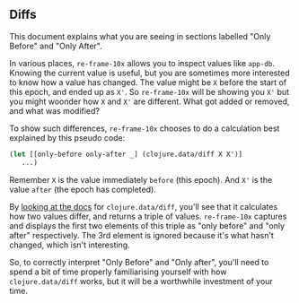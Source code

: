 ## Diffs

This document explains what you are seeing in sections
labelled "Only Before" and "Only After".

In various places, `re-frame-10x` allows you to inspect values like `app-db`. 
Knowing the current value is useful, but 
you are sometimes more interested to know how a value has changed. 
The value might be `X` before the start of this epoch, and 
ended up as `X'`.  So `re-frame-10x` will be showing you `X'` but you might woonder
how `X` and `X'` are different. What got added or removed, and what was modified? 

To show such differences, `re-frame-10x` chooses to do a calculation best explained by this pseudo code:
```clj
(let [[only-before only-after _] (clojure.data/diff X X')]
   ...)
```
Remember `X` is the value immediately `before` (this epoch). And `X'` is the value `after` (the epoch has completed). 

By [looking at the docs](https://clojuredocs.org/clojure.data/diff) for `clojure.data/diff`, you'll see
that it calculates how two values differ, and returns a triple of values. `re-frame-10x`
captures and displays the first two elements of this triple as "only before" and "only after"
respectively. The 3rd element is ignored because it's what hasn't changed, which isn't interesting.

So, to correctly interpret "Only Before" and "Only after", you'll need to spend a bit
of time properly familiarising yourself with how `clojure.data/diff` works, but
it will be a worthwhile investment of your time. 
